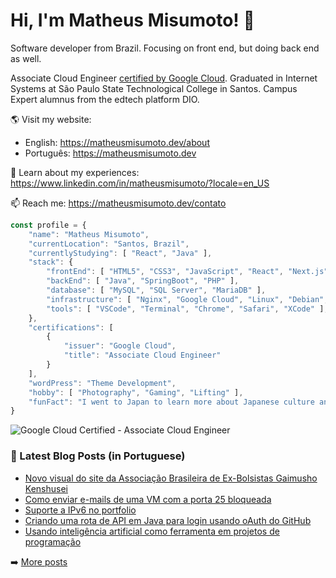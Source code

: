 # Hi, I'm Matheus Misumoto! 👋

Software developer from Brazil. Focusing on front end, but doing back end as well.

Associate Cloud Engineer [certified by Google Cloud](https://www.credly.com/badges/b5667f85-956f-4ce0-91ac-7d72b84ea4c6/public_url). Graduated in Internet Systems at São Paulo State Technological College in Santos. Campus Expert alumnus from the edtech platform DIO.

🌎 Visit my website: 
- English: https://matheusmisumoto.dev/about
- Português: https://matheusmisumoto.dev

📄 Learn about my experiences: https://www.linkedin.com/in/matheusmisumoto/?locale=en_US

📫 Reach me: https://matheusmisumoto.dev/contato

```javascript
const profile = {
    "name": "Matheus Misumoto",
    "currentLocation": "Santos, Brazil",
    "currentlyStudying": [ "React", "Java" ],
    "stack": { 
        "frontEnd": [ "HTML5", "CSS3", "JavaScript", "React", "Next.js", "SEO" ],
        "backEnd": [ "Java", "SpringBoot", "PHP" ],
        "database": [ "MySQL", "SQL Server", "MariaDB" ],
        "infrastructure": [ "Nginx", "Google Cloud", "Linux", "Debian", "CyberSecurity" ],
        "tools": [ "VSCode", "Terminal", "Chrome", "Safari", "XCode" ],
    },
    "certifications": [ 
        { 
            "issuer": "Google Cloud",
            "title": "Associate Cloud Engineer"
        }
    ],
    "wordPress": "Theme Development",
    "hobby": [ "Photography", "Gaming", "Lifting" ],
    "funFact": "I went to Japan to learn more about Japanese culture and diplomacy"
}
```

![Google Cloud Certified - Associate Cloud Engineer](https://github.com/matheusmisumoto/matheusmisumoto/assets/49180175/6e4a3ce4-f41d-481b-a55f-22d56464ed78)

### 📕 Latest Blog Posts (in Portuguese)
<!-- BLOG-POST-LIST:START -->
- [Novo visual do site da Associação Brasileira de Ex-Bolsistas Gaimusho Kenshusei](https://matheusmisumoto.dev/portfolio/associacao-ex-bolsistas-gaimusho-kenshusei.html)
- [Como enviar e-mails de uma VM com a porta 25 bloqueada](https://matheusmisumoto.dev/tecnologia/desenvolvimento-web/enviar-email-maquina-virtual-porta-25-bloqueada.html)
- [Suporte a IPv6 no portfolio](https://matheusmisumoto.dev/tecnologia/desenvolvimento-web/ipv6-support.html)
- [Criando uma rota de API em Java para login usando oAuth do GitHub](https://matheusmisumoto.dev/tecnologia/desenvolvimento-web/oauth-login-with-github-java-api.html)
- [Usando inteligência artificial como ferramenta em projetos de programação](https://matheusmisumoto.dev/reflexoes/inteligencia-artificial-programacao.html)
<!-- BLOG-POST-LIST:END -->

➡️ [More posts](https://matheusmisumoto.dev/blog)
